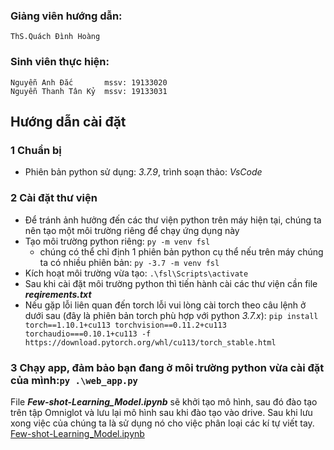 ### Giảng viên hướng dẫn:
	ThS.Quách Đình Hoàng
### Sinh viên thực hiện:
	Nguyễn Anh Đắc		 mssv: 19133020
	Nguyễn Thanh Tân Kỷ	 mssv: 19133031
## Hướng dẫn cài đặt
### 1 Chuẩn bị
+ Phiên bản python sử dụng: _3.7.9_, trình soạn thảo: _VsCode_
### 2 Cài đặt thư viện
+ Để tránh ảnh hưởng đến các thư viện python trên máy hiện tại, chúng ta nên tạo một môi trường riêng để chạy ứng dụng này
+ Tạo môi trường python riêng: `py -m venv fsl`
    + chúng có thể chỉ định 1 phiên bản python cụ thể nếu trên máy chúng ta có nhiều phiên bản: `py -3.7 -m venv fsl`
+ Kích hoạt môi trường vừa tạo: `.\fsl\Scripts\activate`
+ Sau khi cài đặt môi trường python thì tiến hành cài các thư viện cần file **_reqirements.txt_**
+ Nếu gặp lỗi liên quan đến torch lỗi vui lòng cài torch theo câu lệnh ở dưới sau (đây là phiên bản torch phù hợp với python _3.7.x_): `pip install torch==1.10.1+cu113 torchvision==0.11.2+cu113 torchaudio===0.10.1+cu113 -f https://download.pytorch.org/whl/cu113/torch_stable.html`
### 3 Chạy app, đảm bảo bạn đang ở môi trường python vừa cài đặt của mình:`py .\web_app.py`

File **_Few-shot-Learning_Model.ipynb_** sẽ khởi tạo mô hình, sau đó đào tạo trên tập Omniglot và lưu lại mô hình sau khi đào tạo vào drive. Sau khi lưu xong việc của chúng ta là sử dụng nó cho việc phân loại các kí tự viết tay.
[Few-shot-Learning_Model.ipynb](https://colab.research.google.com/drive/1dAJzDR_20DElQiE-IJNwS_iGrZbRu_4r?usp=sharing)